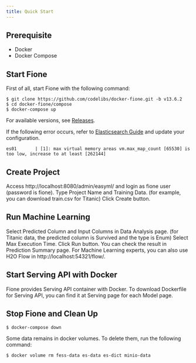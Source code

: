 ```yaml
---
title: Quick Start
---
```


## Prerequisite

* Docker
* Docker Compose

## Start Fione

First of all, start Fione with the following command:

```shell
$ git clone https://github.com/codelibs/docker-fione.git -b v13.6.2
$ cd docker-fione/compose
$ docker-compose up
```

For available versions, see [Releases](https://github.com/codelibs/docker-fione/releases).

If the following error occurs, refer to [Elasticsearch Guide](https://www.elastic.co/guide/en/elasticsearch/reference/current/docker.html#_set_vm_max_map_count_to_at_least_262144) and update your configuration.

```
es01       | [1]: max virtual memory areas vm.max_map_count [65530] is too low, increase to at least [262144]
```


## Create Project

Access http://localhost:8080/admin/easyml/ and login as fione user (password is fione). Type Project Name and Training Data. (for example, you can download train.csv for Titanic) Click Create button.

## Run Machine Learning

Select Predicted Column and Input Columns in Data Analysis page. (for Titanic data, the predicted column is Survived and the type is Enum) Select Max Execution Time. Click Run button. You can check the result in Prediction Summary page. For Machine Learning experts, you can also use H2O Flow in http://localhost:54321/flow/.

## Start Serving API with Docker

Fione provides Serving API container with Docker. To download Dockerfile for Serving API, you can find it at Serving page for each Model page.

## Stop Fione and Clean Up

```shell
$ docker-compose down
```

Some data remains in docker volumes. To delete them, run the following command:

```shell
$ docker volume rm fess-data es-data es-dict minio-data
```
